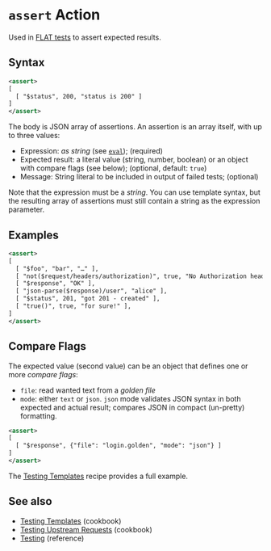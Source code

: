 # `assert` Action

Used in [FLAT tests](/reference/testing/README.md) to assert expected results.

## Syntax

```xml
<assert>
[
  [ "$status", 200, "status is 200" ]
]
</assert>
```

The body is JSON array of assertions. An assertion is an array itself, with up to three values:

* Expression: _as string_ (see [`eval`](/reference/actions/eval.md)); (required)
* Expected result: a literal value (string, number, boolean) or an object with compare flags (see below); (optional, default: `true`)
* Message: String literal to be included in output of failed tests; (optional)

Note that the expression must be a *string*. You can use template syntax, but the resulting array of assertions must still contain a string as the expression parameter.

## Examples

```xml
<assert>
[
  [ "$foo", "bar", "…" ],
  [ "not($request/headers/authorization)", true, "No Authorization header is set" ],
  [ "$response", "OK" ],
  [ "json-parse($response)/user", "alice" ],
  [ "$status", 201, "got 201 - created" ],
  [ "true()", true, "for sure!" ],
]
</assert>
```

## Compare Flags

The expected value (second value) can be an object that defines one or more _compare flags_:

* `file`: read wanted text from a _golden file_
* `mode`: either `text` or `json`. `json` mode  validates JSON syntax in both expected and actual result; compares JSON in compact (un-pretty) formatting.

```xml
<assert>
[
  [ "$response", {"file": "login.golden", "mode": "json"} ]
]
</assert>
```

The [Testing Templates](/cookbook/test-templates.md) recipe provides a full example.


## See also

* [Testing Templates](/cookbook/test-templates.md) (cookbook)
* [Testing Upstream Requests](/cookbook/test-backend.md) (cookbook)
* [Testing](/reference/testing/README.md) (reference)
